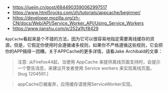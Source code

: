 - https://juejin.cn/post/6844903590062997517
- https://www.html5rocks.com/zh/tutorials/appcache/beginner/
- https://developer.mozilla.org/zh-CN/docs/Web/API/Service_Worker_API/Using_Service_Workers
- https://www.jianshu.com/p/252a1fcf8429

`AppCache`看起来是个不错的方法，因为它可以很容易地指定需要离线缓存的资源。但是，它假定你使用时会遵循诸多规则，如果你不严格遵循这些规则，它会把你的APP搞得一团糟。关于APPCache的更多详情，请看Jake Archibald的文章： 



>  注意:  从Firefox44起，当使用 AppCache 来提供离线页面支持时，会提示一个警告消息，来建议开发者使用 Service workers 来实现离线页面。(bug 1204581.)



> appCache已被废弃，应用缓存请使用ServiceWorker实现。